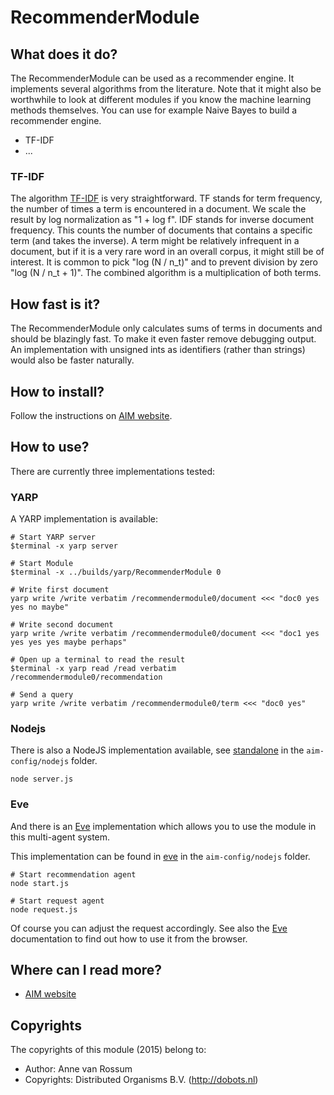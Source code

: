 <!-- Uses markdown syntax for neat display at github. This is the most important thing to your user. Be not afraid that
	you are too long-winded. If you tell someone what the Battacharyya distance is, they probably will appreciate
	that even if they already know. Be also clear about its complexity, say if it is exponential in time or the 
	number of pixels for example. 

	Tips on syntax:
	
	Use pictures:
	  ![picture](https://raw.github.com/git_username/git_repos/master/module_name/some_doc_folder/picture.jpg)

	Use math notation (http://stackoverflow.com/questions/11256433):
	- Experiment on http://latex.codecogs.com/gif.latex?c=\sqrt{E/m} to check your equation
	- Encode the math part c=\sqrt{E/m} on http://www.url-encode-decode.com/urlencode
	- And write it in markdown syntax as:
	   ![equation](http://latex.codecogs.com/gif.latex?c%3D%5Csqrt%7BE%2Fm%7D)
-->

# RecommenderModule

## What does it do?

The RecommenderModule can be used as a recommender engine. It implements several algorithms from the literature. Note that it might also be worthwhile to look at different modules if you know the machine learning methods themselves. You can use for example Naive Bayes to build a recommender engine.

* TF-IDF
* ...

### TF-IDF

The algorithm [TF-IDF](http://en.wikipedia.org/wiki/Tf%E2%80%93idf) is very straightforward. TF stands for term frequency, the number of times a term is encountered in a document. We scale the result by log normalization as "1 + log f". IDF stands for inverse document frequency. This counts the number of documents that contains a specific term (and takes the inverse). A term might be relatively infrequent in a document, but if it is a very rare word in an overall corpus, it might still be of interest. It is common to pick "log (N / n_t)" and to prevent division by zero "log (N / n_t + 1)". The combined algorithm is a multiplication of both terms.

## How fast is it?

The RecommenderModule only calculates sums of terms in documents and should be blazingly fast. To make it even faster remove debugging output. An implementation with unsigned ints as identifiers (rather than strings) would also be faster naturally.

## How to install?

Follow the instructions on [AIM website](http://dobots.github.com/aim/). 

## How to use?

There are currently three implementations tested:

### YARP

A YARP implementation is available:

```
# Start YARP server
$terminal -x yarp server 

# Start Module
$terminal -x ../builds/yarp/RecommenderModule 0

# Write first document
yarp write /write verbatim /recommendermodule0/document <<< "doc0 yes yes no maybe"

# Write second document
yarp write /write verbatim /recommendermodule0/document <<< "doc1 yes yes yes yes maybe perhaps"

# Open up a terminal to read the result
$terminal -x yarp read /read verbatim /recommendermodule0/recommendation

# Send a query
yarp write /write verbatim /recommendermodule0/term <<< "doc0 yes"

```

### Nodejs

There is also a NodeJS implementation available, see [standalone](aim-config/nodejs/standalone) in the `aim-config/nodejs` folder. 

    node server.js

### Eve

And there is an [Eve](https://github.com/enmasseio/evejs) implementation which allows you to use the module in this multi-agent system.

This implementation can be found in [eve](aim-config/nodejs/eve) in the `aim-config/nodejs` folder. 

```
# Start recommendation agent
node start.js

# Start request agent
node request.js
```

Of course you can adjust the request accordingly. See also the [Eve](https://github.com/enmasseio/evejs) documentation to find out how to use it from the browser. 

## Where can I read more?

* [AIM website](http://dobots.github.com/aim/) 

## Copyrights
The copyrights of this module (2015) belong to:

- Author: Anne van Rossum
- Copyrights: Distributed Organisms B.V. (http://dobots.nl)

